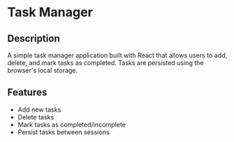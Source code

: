 # Task Manager

## Description
A simple task manager application built with React that allows users to add, delete, and mark tasks as completed. Tasks are persisted using the browser's local storage.

## Features
- Add new tasks
- Delete tasks
- Mark tasks as completed/incomplete
- Persist tasks between sessions


